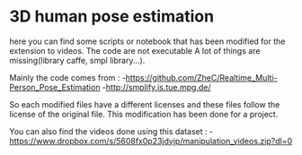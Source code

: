 # 3D human pose estimation

here you can find some scripts or notebook that has been modified for the extension to videos. The code are not executable
A lot of things are missing(library caffe, smpl library...).


Mainly the code comes from :
-https://github.com/ZheC/Realtime_Multi-Person_Pose_Estimation
-http://smplify.is.tue.mpg.de/

So each modified files have a different licenses and these files follow the license of the original file.
This modification has been done for a project.

You can also find the videos done using this dataset :
-https://www.dropbox.com/s/5608fx0p23jdvjp/manipulation_videos.zip?dl=0
